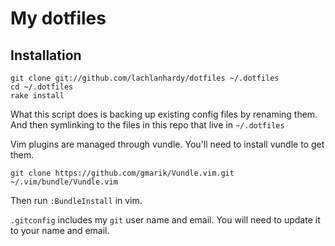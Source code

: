 # My dotfiles

## Installation

```
git clone git://github.com/lachlanhardy/dotfiles ~/.dotfiles
cd ~/.dotfiles
rake install
```

What this script does is backing up existing config files by renaming them.
And then symlinking to the files in this repo that live in `~/.dotfiles`

Vim plugins are managed through vundle. You'll need to install vundle to get them.

```
git clone https://github.com/gmarik/Vundle.vim.git ~/.vim/bundle/Vundle.vim
```

Then run `:BundleInstall` in vim.

`.gitconfig` includes my `git` user name and email. You will need to update it
to your name and email.